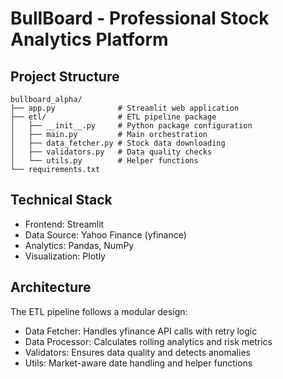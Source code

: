 # BullBoard - Professional Stock Analytics Platform

## Project Structure
```
bullboard_alpha/
├── app.py              # Streamlit web application
├── etl/                # ETL pipeline package
│   ├── __init__.py     # Python package configuration
│   ├── main.py         # Main orchestration
│   ├── data_fetcher.py # Stock data downloading
│   ├── validators.py   # Data quality checks
│   └── utils.py        # Helper functions
└── requirements.txt
```
## Technical Stack
- Frontend: Streamlit
- Data Source: Yahoo Finance (yfinance)
- Analytics: Pandas, NumPy
- Visualization: Plotly

## Architecture
The ETL pipeline follows a modular design:

- Data Fetcher: Handles yfinance API calls with retry logic
- Data Processor: Calculates rolling analytics and risk metrics
- Validators: Ensures data quality and detects anomalies
- Utils: Market-aware date handling and helper functions
